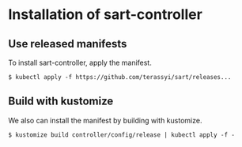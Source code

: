 # Installation of sart-controller

## Use released manifests

To install sart-controller, apply the manifest.

```console
$ kubectl apply -f https://github.com/terassyi/sart/releases...
```

## Build with kustomize

We also can install the manifest by building with kustomize.

```console
$ kustomize build controller/config/release | kubectl apply -f -
```
